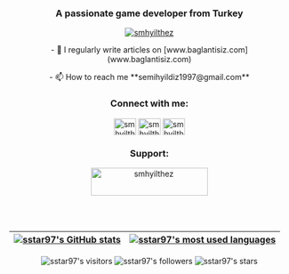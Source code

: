 <h3 align="center">A passionate game developer from Turkey</h3>

<p align="center"> <a href="https://twitter.com/smhyilthez" target="blank"><img src="https://img.shields.io/twitter/follow/smhyilthez?logo=twitter&style=for-the-badge" alt="smhyilthez" /></a> </p>

<p align="center">- 📝 I regularly write articles on [www.baglantisiz.com](www.baglantisiz.com)</p>

<p align="center">- 📫 How to reach me **semihyildiz1997@gmail.com**</p>

<h3 align="center">Connect with me:</h3>
<p align="center">
<a href="https://twitter.com/smhyilthez" target="blank"><img align="center" src="https://raw.githubusercontent.com/rahuldkjain/github-profile-readme-generator/master/src/images/icons/Social/twitter.svg" alt="smhyilthez" height="30" width="40" /></a>
<a href="https://linkedin.com/in/smhyilthez" target="blank"><img align="center" src="https://raw.githubusercontent.com/rahuldkjain/github-profile-readme-generator/master/src/images/icons/Social/linked-in-alt.svg" alt="smhyilthez" height="30" width="40" /></a>
<a href="https://instagram.com/smhyilthez" target="blank"><img align="center" src="https://raw.githubusercontent.com/rahuldkjain/github-profile-readme-generator/master/src/images/icons/Social/instagram.svg" alt="smhyilthez" height="30" width="40" /></a>
</p>

<h3 align="center">Support:</h3>
<p align="center"><a href="https://www.buymeacoffee.com/smhyilthez"> <img align="center" src="https://cdn.buymeacoffee.com/buttons/v2/default-yellow.png" height="50" width="210" alt="smhyilthez" /></a></p><br><br>

| [![sstar97's GitHub stats](https://github-readme-stats.vercel.app/api?username=sstar97&count_private=true&show_icons=true&hide=issues&hide_border=true&theme=radical)](https://github.com/sstar97?tab=repositories) | [![sstar97's most used languages](https://github-readme-stats.vercel.app/api/top-langs/?username=sstar97&layout=compact&hide_border=true&theme=radical)](https://github.com/sstar97?tab=repositories) |
|:-:|:-:|

<p align="center">
  <img alt="sstar97's visitors" src="https://komarev.com/ghpvc/?username=sstar97&color=ca4e33&style=flat&label=visitors" />
  <img alt="sstar97's followers" src="https://img.shields.io/github/followers/sstar97?color=ca4e33" />
  <img alt="sstar97's stars" src="https://img.shields.io/github/stars/appinha?color=ca4e33" />
</p>
 

